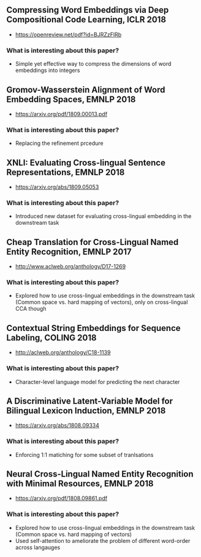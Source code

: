 ## Compressing Word Embeddings via Deep Compositional Code Learning, ICLR 2018
* https://openreview.net/pdf?id=BJRZzFlRb
### What is interesting about this paper?
* Simple yet effective way to compress the dimensions of word embeddings into integers

## Gromov-Wasserstein Alignment of Word Embedding Spaces, EMNLP 2018
* https://arxiv.org/pdf/1809.00013.pdf
### What is interesting about this paper?
* Replacing the refinement prcedure

## XNLI: Evaluating Cross-lingual Sentence Representations, EMNLP 2018
* https://arxiv.org/abs/1809.05053
### What is interesting about this paper?
* Introduced new dataset for evaluating cross-lingual embedding in the downstream task

## Cheap Translation for Cross-Lingual Named Entity Recognition, EMNLP 2017
* http://www.aclweb.org/anthology/D17-1269
### What is interesting about this paper?
* Explored how to use cross-lingual embeddings in the downstream task (Common space vs. hard mapping of vectors), only on cross-lingual CCA though

## Contextual String Embeddings for Sequence Labeling, COLING 2018
* http://aclweb.org/anthology/C18-1139
### What is interesting about this paper?
* Character-level language model for predicting the next character

## A Discriminative Latent-Variable Model for Bilingual Lexicon Induction, EMNLP 2018
* https://arxiv.org/abs/1808.09334
### What is interesting about this paper?
* Enforcing 1:1 matiching for some subset of tranlsations

## Neural Cross-Lingual Named Entity Recognition with Minimal Resources, EMNLP 2018
* https://arxiv.org/pdf/1808.09861.pdf
### What is interesting about this paper?
* Explored how to use cross-lingual embeddings in the downstream task (Common space vs. hard mapping of vectors)
* Used self-attention to ameliorate the problem of different word-order across langauges
